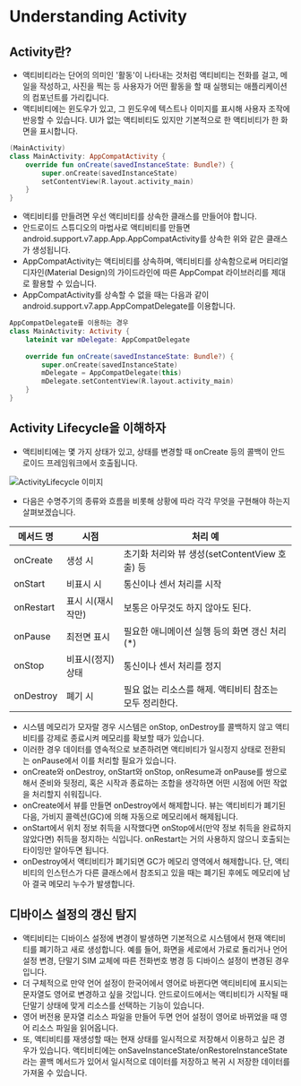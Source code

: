 # Understanding Activity
## Activity란?
* 액티비티라는 단어의 의미인 '활동'이 나타내는 것처럼 액티비티는 전화를 걸고, 메일을 작성하고, 사진을 찍는 등 사용자가 어떤 활동을 할 때 실행되는 애플리케이션의 컴포넌트를 가리킵니다.
* 액티비티에는 윈도우가 있고, 그 윈도우에 텍스트나 이미지를 표시해 사용자 조작에 반응할 수 있습니다. UI가 없는 액티비티도 있지만 기본적으로 한 액티비티가 한 화면을 표시합니다.
~~~kotlin
(MainActivity)
class MainActivity: AppCompatActivity {
    override fun onCreate(savedInstanceState: Bundle?) {
        super.onCreate(savedInstanceState)
        setContentView(R.layout.activity_main)
    }
}
~~~
* 액티비티를 만들려면 우선 액티비티를 상속한 클래스를 만들어야 합니다.
* 안드로이드 스튜디오의 마법사로 액티비티를 만들면 android.support.v7.app.App.AppCompatActivity를 상속한 위와 같은 클래스가 생성됩니다.
* AppCompatActivity는 액티비티를 상속하며, 액티비티를 상속함으로써 머티리얼 디자인(Material Design)의 가이드라인에 따른 AppCompat 라이브러리를 제대로 활용할 수 있습니다.
* AppCompatActivity를 상속할 수 없을 때는 다음과 같이 android.support.v7.app.AppCompatDelegate를 이용합니다.
~~~kotlin
AppCompatDelegate를 이용하는 경우
class MainActivity: Activity {
    lateinit var mDelegate: AppCompatDelegate
    
    override fun onCreate(savedInstanceState: Bundle?) {
        super.onCreate(savedInstanceState)
        mDelegate = AppCompatDelegate(this)
        mDelegate.setContentView(R.layout.activity_main)
    } 
}
~~~
## Activity Lifecycle을 이해하자
* 액티비티에는 몇 가지 상태가 있고, 상태를 변경할 때 onCreate 등의 콜백이 안드로이드 프레임워크에서 호출됩니다.

![ActivityLifecycle 이미지](https://cdn-images-1.medium.com/max/583/1*-XLXJAKxtSWf0OwGUlnitg.png)
* 다음은 수명주기의 종류와 흐름을 비롯해 상황에 따라 각각 무엇을 구현해야 하는지 살펴보겠습니다.

|메서드 명|시점|처리 예|
|-------|-----|-----|
|onCreate|생성 시|초기화 처리와 뷰 생성(setContentView 호출) 등|
|onStart|비표시 시|통신이나 센서 처리를 시작|
|onRestart|표시 시(재시작만)|보통은 아무것도 하지 않아도 된다.|
|onPause|최전면 표시|필요한 애니메이션 실행 등의 화면 갱신 처리(*)|
|onStop|비표시(정지) 상태|통신이나 센서 처리를 정지|
|onDestroy|폐기 시|필요 없는 리소스를 해제. 액티비티 참조는 모두 정리한다.|

* 시스템 메모리가 모자랄 경우 시스템은 onStop, onDestroy를 콜백하지 않고 액티비티를 강제로 종료시켜 메모리를 확보할 때가 있습니다.
* 이러한 경우 데이터를 영속적으로 보존하려면 액티비티가 일시정지 상태로 전환되는 onPause에서 이를 처리할 필요가 있습니다.
* onCreate와 onDestroy, onStart와 onStop, onResume과 onPause를 쌍으로 해서 준비와 뒷정리, 혹은 시작과 종료하는 조합을 생각하면 어떤 시점에 어떤 작없을 처리할지 쉬워집니다.
* onCreate에서 뷰를 만들면 onDestroy에서 해제합니다. 뷰는 액티비티가 폐기된 다음, 가비지 콜렉션(GC)에 의해 자동으로 메모리에서 해제됩니다.
* onStart에서 위치 정보 취득을 시작했다면 onStop에서(만약 정보 취득을 완료하지 않았다면) 취득을 정지하는 식입니다. onRestart는 거의 사용하지 않으니 호출되는 타이밍만 알아두면 됩니다.
* onDestroy에서 액티비티가 폐기되면 GC가 메모리 영역에서 해제합니다. 단, 액티비티의 인스턴스가 다른 클래스에서 참조되고 있을 때는 폐기된 후에도 메모리에 남아 결국 메모리 누수가 발생합니다.

## 디바이스 설정의 갱신 탐지

* 액티비티는 디바이스 설정에 변경이 발생하면 기본적으로 시스템에서 현재 액티비티를 폐기하고 새로 생성합니다. 예를 들어, 화면을 세로에서 가로로 돌리거나 언어 설정 변경, 단말기 SIM 교체에 따른 전화번호 병경 등 디바이스 설정이 변경된 경우입니다.
* 더 구체적으로 만약 언어 설정이 한국어에서 영어로 바뀐다면 액티비티에 표시되는 문자열도 영어로 변경하고 싶을 것입니다. 안드로이드에서는 액티비티가 시작될 때 단말기 상태에 맞게 리소스를 선택하는 기능이 있습니다.
* 영어 버전용 문자열 리소스 파일을 만들어 두면 언어 설정이 영어로 바뀌었을 때 영어 리소스 파일을 읽어옵니다.
* 또, 액티비티를 재생성할 때는 현재 상태를 일시적으로 저장해서 이용하고 싶은 경우가 있습니다. 액티비티에는 onSaveInstanceState/onRestoreInstanceState라는 콜백 메서드가 있어서 일시적으로 데이터를 저장하고 복귀 시 저장한 데이터를 가져올 수 있습니다.
~~~kotlin

~~~